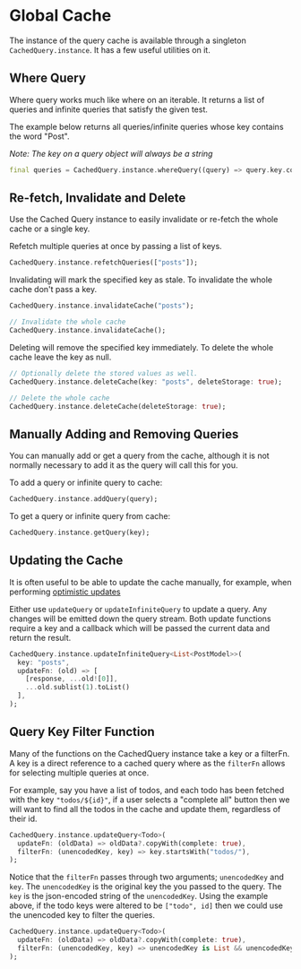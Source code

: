 # Global Cache

The instance of the query cache is available through a singleton `CachedQuery.instance`. It has a few useful utilities on it.

## Where Query
Where query works much like where on an iterable. It returns a list of queries and infinite queries that satisfy the 
given test.

The example below returns all queries/infinite queries whose key contains the word "Post".

*Note: The key on a query object will always be a string*
```dart
final queries = CachedQuery.instance.whereQuery((query) => query.key.contains("post"));
```

## Re-fetch, Invalidate and Delete

Use the Cached Query instance to easily invalidate or re-fetch the whole cache or a single key.

Refetch multiple queries at once by passing a list of keys.
```dart
CachedQuery.instance.refetchQueries(["posts"]);
```

Invalidating will mark the specified key as stale. To invalidate the whole cache don't pass a key.
```dart
CachedQuery.instance.invalidateCache("posts");

// Invalidate the whole cache
CachedQuery.instance.invalidateCache();
```


Deleting will remove the specified key immediately. To delete the whole cache leave the key as null.
```dart
// Optionally delete the stored values as well.
CachedQuery.instance.deleteCache(key: "posts", deleteStorage: true);

// Delete the whole cache
CachedQuery.instance.deleteCache(deleteStorage: true);
```

## Manually Adding and Removing Queries 
You can manually add or get a query from the cache, although it is not normally necessary to add it as the query will call
this for you.

To add a query or infinite query to cache: 
```dart
CachedQuery.instance.addQuery(query);
```
To get a query or infinite query from cache:
```dart
CachedQuery.instance.getQuery(key);
```

## Updating the Cache
It is often useful to be able to update the cache manually, for example, when performing [optimistic updates](/docs/guides/optimistic-updates)

Either use `updateQuery` or `updateInfiniteQuery` to update a query. Any changes will be emitted down the query stream.
Both update functions require a key and a callback which will be passed the current data and return the result.
```dart
CachedQuery.instance.updateInfiniteQuery<List<PostModel>>(
  key: "posts",
  updateFn: (old) => [
    [response, ...old![0]],
    ...old.sublist(1).toList()
  ],
);
```

## Query Key Filter Function

Many of the functions on the CachedQuery instance take a key or a filterFn. A key is a direct reference to a cached query where as the `filterFn` allows for selecting multiple queries at once. 

For example, say you have a list of todos, and each todo has been fetched with the key `"todos/${id}"`, if a user selects a "complete all" button then we will want to find all the todos in the cache and update them, regardless of their id.
```dart
CachedQuery.instance.updateQuery<Todo>(
  updateFn: (oldData) => oldData?.copyWith(complete: true),
  filterFn: (unencodedKey, key) => key.startsWith("todos/"),
);
```

Notice that the `filterFn` passes through two arguments; `unencodedKey` and `key`. The `unencodedKey` is the original key the you passed to the query. The `key` is the json-encoded string of the `unencodedKey`. Using the example above, if the todo keys were altered to be `["todo", id]` then we could use the unencoded key to filter the queries.

```dart
CachedQuery.instance.updateQuery<Todo>(
  updateFn: (oldData) => oldData?.copyWith(complete: true),
  filterFn: (unencodedKey, key) => unencodedKey is List && unencodedKey.first == "todo",
);
```
